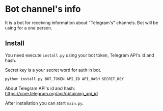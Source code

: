 # Bot channel's info
It is a bot for receiving information about "Telegram's" channels. Bot will be using for a one person.

## Install

You need execute `install.py` using your bot token, Telegram API's id and hash.

Secret key is a your secret word for auth in bot.
```bash
python install.py BOT_TOKEN API_ID API_HASH SECRET_KEY
```
About Telegram API's id and hash: https://core.telegram.org/api/obtaining_api_id

After installation you can start `main.py`.
